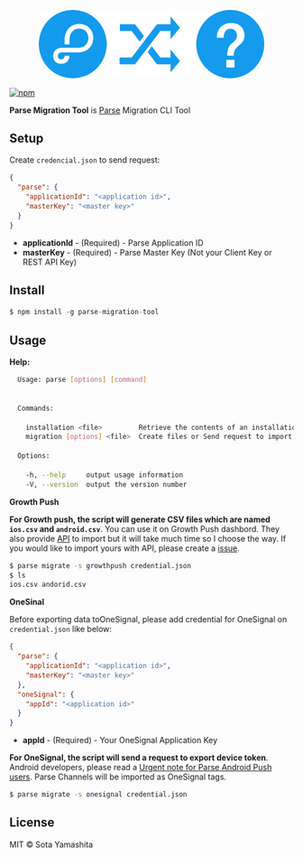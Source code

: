 <p align="center">
  <img src="https://github.com/sotayamashita/parse-migration-tool/blob/master/media/logo.png" width="400px">
</p>

[![npm](https://img.shields.io/npm/v/parse-migration-tool.svg?style=flat-square)](https://www.npmjs.com/package/parse-migration-tool)

**Parse Migration Tool** is [Parse](https://parse.com/) Migration CLI Tool

## Setup

Create `credencial.json` to send request:

```json
{
  "parse": {
    "applicationId": "<application id>",
    "masterKey": "<master key>"
  }
}
```

* **applicationId** - (Required) - Parse Application ID
* **masterKey** - (Required) - Parse Master Key (Not your Client Key or REST API Key)

## Install

```js
$ npm install -g parse-migration-tool
```

## Usage

**Help:**

```bash
  Usage: parse [options] [command]


  Commands:

    installation <file>         Retrieve the contents of an installation objects
    migration [options] <file>  Create files or Send request to import

  Options:

    -h, --help     output usage information
    -V, --version  output the version number
```

**Growth Push**

**For Growth push, the script will generate CSV files which are named `ios.csv` and `android.csv`**. You can use it on Growth Push dashbord. They also provide [API](http://ja.growthpush.com/documents#restClientsApi) to import but it will take much time so I choose the way. If you would like to import yours with API, please create a [issue](https://github.com/sotayamashita/parse-migration-tool/issues/new?title=Growth%20Push%20-%20I%20would%20like%20to%20import%20device%20token%20with%20API).

```bash
$ parse migrate -s growthpush credential.json
$ ls
ios.csv andorid.csv
```


**OneSinal**

Before exporting data toOneSignal, please add credential for OneSignal on `credential.json` like below:

```json
{
  "parse": {
    "applicationId": "<application id>",
    "masterKey": "<master key>"
  },
  "oneSignal": {
    "appId": "<application id>"
  }
}
```

* **appId** - (Required) - Your OneSignal Application Key

**For OneSignal, the script will send a request to export device token**. Android developers, please read a [Urgent note for Parse Android Push users](https://onesignal.com/blog/important-note-for-android-parse-push-users/). Parse Channels will be imported as OneSignal tags.

```bash
$ parse migrate -s onesignal credential.json
```

## License

MIT © Sota Yamashita
